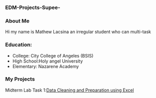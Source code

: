 ### EDM-Projects-Supee- 
### About Me
Hi my name is Mathew Lacsina an irregular student who can multi-task
### Education:
- College: City College of Angeles (BSIS)
- High School:Holy angel University
- Elementary: Nazarene Academy
### My Projects
Midterm Lab Task 1:[Data Cleaning and Preparation using Excel](Midterm%20Task%201/task1.md)
